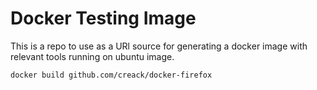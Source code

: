 # Docker Testing Image

This is a repo to use as a URl source for generating a docker image with relevant tools running on ubuntu image.

    docker build github.com/creack/docker-firefox
